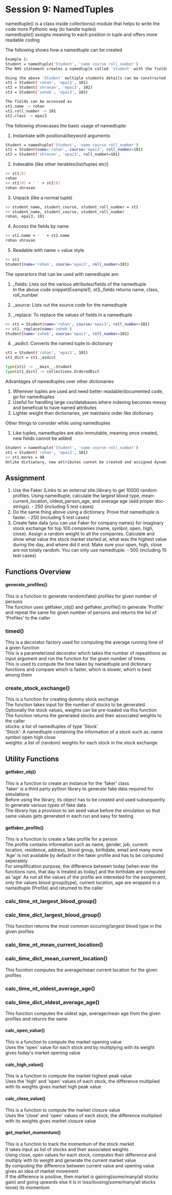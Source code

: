# Session 9: NamedTuples
namedtuple() is a class inside collections() module that helps to write the code more Pythonic way (to handle tuples) <br/>
namedtuple() assigns meaning to each position in tuple and offers more readable coding <br/>

The following shows how a namedtuple can be created <br/>
```bash
Example 1:
Student = namedtuple('Student', 'name course roll_number')
The RHS statement creates a namedtuple called 'Student' with the fields: name, class, roll_number

Using the above 'Student' multiple students details can be constructed like below
st1 = Student('rohan', 'epai3', 101)
st2 = Student('shravan', 'epai3', 102)
st3 = Student('zoheb', 'epai3', 103)

The fields can be accessed as
st1.name -> rohan
st1.roll_number -> 101
st2.class -> epai3
```
The following showcases the basic usage of namedtuple: <br/>
1. Instantiate with positional/keyword arguments <br/>
```bash
Student = namedtuple('Student', 'name course roll_number')
st1 = Student(name='rohan', course='epai3', roll_number=101)
st2 = Student('shravan', 'epai3', roll_number=101)
```
2. Indexable (like other iterables(list/tuples etc)) <br/>
```bash
>> st1[0]
rohan
>> st1[0] + ' ' + st2[0]
rohan shravan
```
3. Unpack (like a normal tuple) <br/>
```bash
>> student_name, student_course, student_roll_number = st1
>> student_name, student_course, student_roll_number
rohan, epai3, 101
```
4. Access the fields by name <br/>
```bash
>> st1.name + ' ' + st2.name
rohan shravan
```
5. Readable with name = value style <br/>
```bash
>> st1
Student(name='rohan', course='epai3', roll_number=101)
```

The operartors that can be used with namedtuple are: <br/>
1. _fields: Lists out the various attributes/fields of the namedtuple <br/>
In the above code snippet(Example1), st3._fields returns name, class, roll_number <br/>

2. _source: Lists out the source code for the namedtuple

3. _replace: To replace the values of fields in a namedtuple <br/>
```bash
>> st1 = Student(name='rohan', course='epai3', roll_number=101)
>> st1._replace(name='zoheb')
Student(name='zoheb', course='epai3', roll_number=101)
```

4. _asdict: Converts the named tuple to dictionary <br/>
```bash
st1 = Student('rohan', 'epai3', 101)
st1_dict = st1._asdict

type(st1) -> __main__.Student
type(st1_dict) -> collections.OrderedDict
```

Advantages of namedtuples over other dictionaries <br/>
1. Wherever tuples are used and need better readable/documented code, go for namedtuples <br/>
2. Useful for handling large csv/databases where indexing becomes messy and beneficial to have named attributes
3. Lighter weight than dictionaries, yet maintains order like dictionary <br/>

Other things to consider while using namedtuples <br/>
1. Like tuples, namedtuples are also immutable, meaning once created, new fields cannot be added
```bash
Student = namedtuple('Student', 'name course roll_number')
st1 = Student('rohan', 'epai3', 101)
>> st1.marks = 90
Unlike dictionary, new attributes cannot be created and assigned dynamically
```
## Assignment
1. Use the Faker (Links to an external site.)library to get 10000 random profiles. Using namedtuple, calculate the largest blood type, mean-current_location, oldest_person_age, and average age (add proper doc-strings). - 250 (including 5 test cases) <br/>
2. Do the same thing above using a dictionary. Prove that namedtuple is faster. - 250 (including 5 test cases) <br/>
3. Create fake data (you can use Faker for company names) for imaginary stock exchange for top 100 companies (name, symbol, open, high, close). Assign a random weight to all the companies. Calculate and show what value the stock market started at, what was the highest value during the day, and where did it end. Make sure your open, high, close are not totally random. You can only use namedtuple. - 500  (including 10 test cases) <br/>

## Functions Overview

#### generate_profiles() <br/>
This is a function to generate random(fake) profiles for given number of persons <br/>
The function uses getfaker_obj() and getfaker_profile() to generate 'Profile' and repeat the same for given number of persons and returns the list of 'Profiles' to the caller

### timed() <br/>
This is a decorator factory used for computing the average running time of a given function <br/>
This is a parameterized decorator which takes the number of repeatitions as input argument and run the function for the given number of times <br/>
This is used to compute the time taken by namedtuple and dictionary functions and compare which is faster, which is slower, which is best among them <br/>

### create_stock_exchange() <br/>
This is a function for creating dummy stock exchange <br/>
The function takes input for the number of stocks to be generated. <br/>
Optionally the stock values, weights can be pre-loaded via this function <br/>
The function returns the generated stocks and their associated weights to the caller <br/>
stocks: a list of namedtuples of type 'Stock' <br/>
'Stock': A namedtuple containing the information of a stock such as: name symbol open high close <br/>
weights: a list of (random) weights for each stock in the stock exchange <br/>

## Utility Functions
#### getfaker_obj() <br/>
This is a function to create an instance for the 'faker' class <br/>
'faker' is a third party python library to generate fake data required for simulations <br/>
Before using the library, its object has to be created and used subsequently to generate various types of fake data <br/>
The library has a provision to set seed value before the simulation so that same values gets generated in each run and easy for testing <br/>

#### getfaker_profile() <br/>
This is a function to create a fake profile for a person <br/>
The profile contains information such as name, gender, job, current location, residence, address, blood group, birthdate, email and many more <br/>
'Age' is not available by default in the faker profile and has to be computed seperately <br/>
For simplification purpose, the difference between today [when ever the functions runs, that day is treated as today] and the birthdate are computed as 'age'
As not all the values of the profile are interested for the assignment, only the values blood group(type), current location, age are wrapped in a namedtuple (Profile) and returned to the caller

### calc_time_nt_largest_blood_group() <br/>
### calc_time_dict_largest_blood_group() <br/>
This function returns the most common occuring/largest blood type in the given profiles

### calc_time_nt_mean_current_location() <br/>
### calc_time_dict_mean_current_location() <br/>
This fucntion computes the average/mean current location for the given profiles

### calc_time_nt_oldest_average_age() <br/>
### calc_time_dict_oldest_average_age() <br/>
This function computes the oldest age, average/mean age from the given profiles and returns the same

#### calc_open_value() <br/>
This is a function to compute the market opening value <br/>
Uses the 'open' value for each stock and by multiplying with its weight gives today's market opening value <br/>

#### calc_high_value() <br/>
This is a function to compute the market highest peak value <br/>
Uses the 'high' and 'open' values of each stock, the difference multiplied with its weights gives market high peak value <br/>

#### calc_close_value() <br/>
This is a function to compute the market closure value <br/>
Uses the 'close' and 'open' values of each stock, the difference multiplied with its weights gives market closure value <br/>

#### get_market_momentum() <br/>
This is a function to track the momentum of the stock market <br/>
It takes input as list of stocks and their associated weights <br/>
Using close, open values for each stock, computes their difference and multiply with its weight and generate the current market value <br/>
By computing the difference between current value and opening value gives an idea of market movement <br/>
If the difference is positive, then market is gaining(some/many/all stocks gain) and going upwards else it is in loss/loosing(some/many/all stocks loose) its momentum <br/>